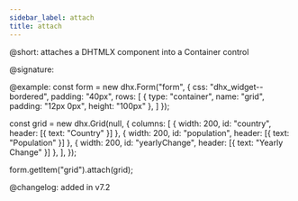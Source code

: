 ```yaml
---
sidebar_label: attach
title: attach
---
```


@short: attaches a DHTMLX component into a Container control

@signature:

@example: const form = new dhx.Form("form", {
    css: "dhx_widget--bordered",
    padding: "40px",
    rows: [
        {
            type: "container",
            name: "grid",
            padding: "12px 0px",
            height: "100px"
        },
    ]
});

const grid = new dhx.Grid(null, {
    columns: [
        { width: 200, id: "country", header: [{ text: "Country" }] },
        { width: 200, id: "population", header: [{ text: "Population" }] },
        { width: 200, id: "yearlyChange", header: [{ text: "Yearly Change" }] },
    ],
});

form.getItem("grid").attach(grid);

@changelog: added in v7.2
